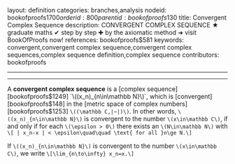 layout: definition
categories: branches,analysis
nodeid: bookofproofs$1700
orderid: 800
parentid: bookofproofs$130
title: Convergent Complex Sequence
description: CONVERGENT COMPLEX SEQUENCE ★ graduate maths ✔ step by step ✚ by the axiomatic method ➜ visit BookOfProofs now!
references: bookofproofs$581
keywords: convergent,convergent complex sequence,convergent complex sequences,complex sequence definition,complex sequence
contributors: bookofproofs

---


---

A **convergent complex sequence** is a [complex sequence][bookofproofs$1249] `\((x_n)_{n\in\mathbb N}\)`, which is [convergent][bookofproofs$148] in the [metric space of complex numbers][bookofproofs$1253] `\((\mathbb C,|~|)\)`. In other words, `\((x_n)_{n\in\mathbb N}\)` is convergent to the number `\(x\in\mathbb C\)`, if and only if for each `\(\epsilon > 0\)` there exists an `\(N\in\mathbb N\)` with 
`\[ | x_n-x | < \epsilon\quad\quad \text{ for all }n\ge N.\]`

If `\((x_n)_{n\in\mathbb N}\)` is convergent to the number `\(x\in\mathbb C\)`, we write 
`\[\lim_{n\to\infty} x_n=x.\]`
